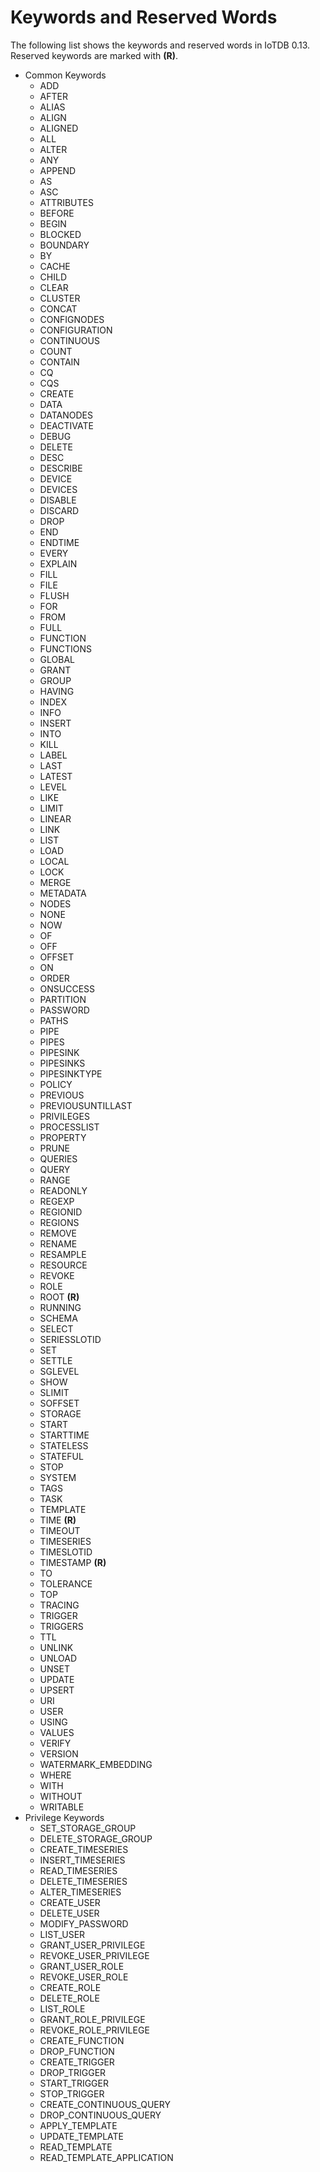 <!--

    Licensed to the Apache Software Foundation (ASF) under one
    or more contributor license agreements.  See the NOTICE file
    distributed with this work for additional information
    regarding copyright ownership.  The ASF licenses this file
    to you under the Apache License, Version 2.0 (the
    "License"); you may not use this file except in compliance
    with the License.  You may obtain a copy of the License at
    
        http://www.apache.org/licenses/LICENSE-2.0
    
    Unless required by applicable law or agreed to in writing,
    software distributed under the License is distributed on an
    "AS IS" BASIS, WITHOUT WARRANTIES OR CONDITIONS OF ANY
    KIND, either express or implied.  See the License for the
    specific language governing permissions and limitations
    under the License.

-->

# Keywords and Reserved Words

The following list shows the keywords and reserved words in IoTDB 0.13. Reserved keywords are marked with **(R)**.

- Common Keywords
  - ADD
  - AFTER
  - ALIAS
  - ALIGN
  - ALIGNED
  - ALL
  - ALTER
  - ANY
  - APPEND
  - AS
  - ASC
  - ATTRIBUTES
  - BEFORE
  - BEGIN
  - BLOCKED
  - BOUNDARY
  - BY
  - CACHE
  - CHILD
  - CLEAR
  - CLUSTER
  - CONCAT
  - CONFIGNODES
  - CONFIGURATION
  - CONTINUOUS
  - COUNT
  - CONTAIN
  - CQ
  - CQS
  - CREATE
  - DATA
  - DATANODES
  - DEACTIVATE
  - DEBUG
  - DELETE
  - DESC
  - DESCRIBE
  - DEVICE
  - DEVICES
  - DISABLE
  - DISCARD
  - DROP
  - END
  - ENDTIME
  - EVERY
  - EXPLAIN
  - FILL
  - FILE
  - FLUSH
  - FOR
  - FROM
  - FULL
  - FUNCTION
  - FUNCTIONS
  - GLOBAL
  - GRANT
  - GROUP
  - HAVING
  - INDEX
  - INFO
  - INSERT
  - INTO
  - KILL
  - LABEL
  - LAST
  - LATEST
  - LEVEL
  - LIKE
  - LIMIT
  - LINEAR
  - LINK
  - LIST
  - LOAD
  - LOCAL
  - LOCK
  - MERGE
  - METADATA
  - NODES
  - NONE
  - NOW
  - OF
  - OFF
  - OFFSET
  - ON
  - ORDER
  - ONSUCCESS
  - PARTITION
  - PASSWORD
  - PATHS
  - PIPE
  - PIPES
  - PIPESINK
  - PIPESINKS
  - PIPESINKTYPE
  - POLICY
  - PREVIOUS
  - PREVIOUSUNTILLAST
  - PRIVILEGES
  - PROCESSLIST
  - PROPERTY
  - PRUNE
  - QUERIES
  - QUERY
  - RANGE
  - READONLY
  - REGEXP
  - REGIONID
  - REGIONS
  - REMOVE
  - RENAME
  - RESAMPLE
  - RESOURCE
  - REVOKE
  - ROLE
  - ROOT **(R)**
  - RUNNING
  - SCHEMA
  - SELECT
  - SERIESSLOTID
  - SET
  - SETTLE
  - SGLEVEL
  - SHOW
  - SLIMIT
  - SOFFSET
  - STORAGE
  - START
  - STARTTIME
  - STATELESS
  - STATEFUL
  - STOP
  - SYSTEM
  - TAGS
  - TASK
  - TEMPLATE
  - TIME **(R)**
  - TIMEOUT
  - TIMESERIES
  - TIMESLOTID
  - TIMESTAMP **(R)**
  - TO
  - TOLERANCE
  - TOP
  - TRACING
  - TRIGGER
  - TRIGGERS
  - TTL
  - UNLINK
  - UNLOAD
  - UNSET
  - UPDATE
  - UPSERT
  - URI
  - USER
  - USING
  - VALUES
  - VERIFY
  - VERSION
  - WATERMARK_EMBEDDING
  - WHERE
  - WITH
  - WITHOUT
  - WRITABLE
- Privilege Keywords
  - SET_STORAGE_GROUP
  - DELETE_STORAGE_GROUP
  - CREATE_TIMESERIES
  - INSERT_TIMESERIES
  - READ_TIMESERIES
  - DELETE_TIMESERIES
  - ALTER_TIMESERIES
  - CREATE_USER
  - DELETE_USER
  - MODIFY_PASSWORD
  - LIST_USER
  - GRANT_USER_PRIVILEGE
  - REVOKE_USER_PRIVILEGE
  - GRANT_USER_ROLE
  - REVOKE_USER_ROLE
  - CREATE_ROLE
  - DELETE_ROLE
  - LIST_ROLE
  - GRANT_ROLE_PRIVILEGE
  - REVOKE_ROLE_PRIVILEGE
  - CREATE_FUNCTION
  - DROP_FUNCTION
  - CREATE_TRIGGER
  - DROP_TRIGGER
  - START_TRIGGER
  - STOP_TRIGGER
  - CREATE_CONTINUOUS_QUERY
  - DROP_CONTINUOUS_QUERY
  - APPLY_TEMPLATE
  - UPDATE_TEMPLATE
  - READ_TEMPLATE
  - READ_TEMPLATE_APPLICATION